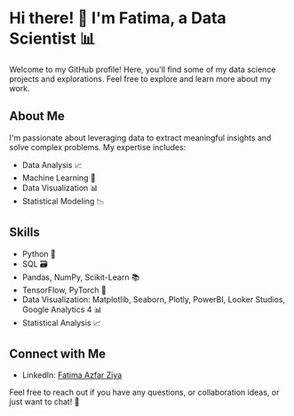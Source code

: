# Hi there! 👋 I'm Fatima, a Data Scientist 📊

Welcome to my GitHub profile! Here, you'll find some of my data science projects and explorations. Feel free to explore and learn more about my work.

## About Me

I'm passionate about leveraging data to extract meaningful insights and solve complex problems. My expertise includes:

- Data Analysis 📈
- Machine Learning 🤖
- Data Visualization 📊
- Statistical Modeling 📉

## Skills

- Python 🐍
- SQL 🗃️
- Pandas, NumPy, Scikit-Learn 📚
- TensorFlow, PyTorch 🚀
- Data Visualization: Matplotlib, Seaborn, Plotly, PowerBI, Looker Studios, Google Analytics 4 📊
- Statistical Analysis 📈

## Connect with Me

- LinkedIn: [Fatima Azfar Ziya](https://www.linkedin.com/in/fatima-azfar-ziya-52a566154/)

Feel free to reach out if you have any questions, or collaboration ideas, or just want to chat! 🚀
